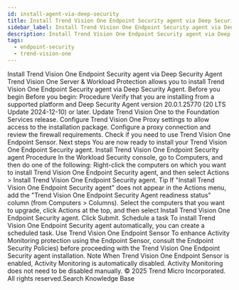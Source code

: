```yaml
---
id: install-agent-via-deep-security
title: Install Trend Vision One Endpoint Security agent via Deep Security Agent
sidebar_label: Install Trend Vision One Endpoint Security agent via Deep Security Agent
description: Install Trend Vision One Endpoint Security agent via Deep Security Agent
tags:
  - endpoint-security
  - trend-vision-one
---
```


 Install Trend Vision One Endpoint Security agent via Deep Security Agent Trend Vision One Server & Workload Protection allows you to install Trend Vision One Endpoint Security agent via Deep Security Agent. Before you begin Before you begin: Procedure Verify that you are installing from a supported platform and Deep Security Agent version 20.0.1.25770 (20 LTS Update 2024-12-10) or later. Update Trend Vision One to the Foundation Services release. Configure Trend Vision One Proxy settings to allow access to the installation package. Configure a proxy connection and review the firewall requirements. Check if you need to use Trend Vision One Endpoint Sensor. Next steps You are now ready to install your Trend Vision One Endpoint Security agent. Install Trend Vision One Endpoint Security agent Procedure In the Workload Security console, go to Computers, and then do one of the following: Right-click the computers on which you want to install Trend Vision One Endpoint Security agent, and then select Actions > Install Trend Vision One Endpoint Security agent. Tip If "Install Trend Vision One Endpoint Security agent" does not appear in the Actions menu, add the "Trend Vision One Endpoint Security Agent readiness status" column (from Computers > Columns). Select the computers that you want to upgrade, click Actions at the top, and then select Install Trend Vision One Endpoint Security agent. Click Submit. Schedule a task To install Trend Vision One Endpoint Security agent automatically, you can create a scheduled task. Use Trend Vision One Endpoint Sensor To enhance Activity Monitoring protection using the Endpoint Sensor, consult the Endpoint Security Policies) before proceeding with the Trend Vision One Endpoint Security agent installation. Note When Trend Vision One Endpoint Sensor is enabled, Activity Monitoring is automatically disabled. Activity Monitoring does not need to be disabled manually. © 2025 Trend Micro Incorporated. All rights reserved.Search Knowledge Base